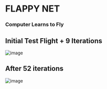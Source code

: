 # FLAPPY NET

### Computer Learns to Fly

## Initial Test Flight + 9 Iterations
![image](https://user-images.githubusercontent.com/69642932/188334968-df199df8-360e-44cb-a165-7eaacfee9a3a.png)
 
## After 52 iterations 
![image](https://user-images.githubusercontent.com/69642932/188335027-257b70a0-9826-473a-900c-3b558d333754.png)


